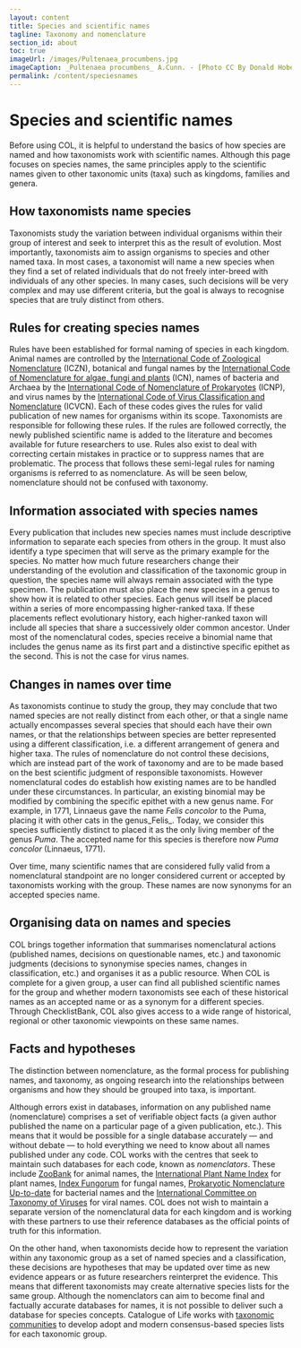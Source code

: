 ```yaml
---
layout: content
title: Species and scientific names
tagline: Taxonomy and nomenclature
section_id: about
toc: true
imageUrl: /images/Pultenaea_procumbens.jpg    
imageCaption: _Pultenaea procumbens_ A.Cunn. - [Photo CC By Donald Hobern](https://www.flickr.com/photos/dhobern/5073041283)
permalink: /content/speciesnames
---
```

# Species and scientific names

Before using COL, it is helpful to understand the basics of how species are named and how taxonomists work with scientific names. Although this page focuses on species names, the same principles apply to the scientific names given to other taxonomic units (taxa) such as kingdoms, families and genera.

## How taxonomists name species

Taxonomists study the variation between individual organisms within their group of interest and seek to interpret this as the result of evolution. Most importantly, taxonomists aim to assign organisms to species and other named taxa. In most cases, a taxonomist will name a new species when they find a set of related individuals that do not freely inter-breed with individuals of any other species. In many cases, such decisions will be very complex and may use different criteria, but the goal is always to recognise species that are truly distinct from others.

## Rules for creating species names
Rules have been established for formal naming of species in each kingdom. Animal names are controlled by the [International Code of Zoological Nomenclature](https://www.iczn.org/the-code/the-international-code-of-zoological-nomenclature/) (ICZN), botanical and fungal names by the [International Code of Nomenclature for algae, fungi and plants](https://www.iapt-taxon.org/icbn/main.htm) (ICN), names of bacteria and Archaea by the [International Code of Nomenclature of Prokaryotes](https://www.microbiologyresearch.org/content/journal/ijsem/10.1099/ijsem.0.000778) (ICNP), and virus names by the [International Code of Virus Classification and Nomenclature](https://talk.ictvonline.org/information/w/ictv-information/383/ictv-code) (ICVCN). Each of these codes gives the rules for valid publication of new names for organisms within its scope. Taxonomists are responsible for following these rules. If the rules are followed correctly, the newly published scientific name is added to the literature and becomes available for future researchers to use. Rules also exist to deal with correcting certain mistakes in practice or to suppress names that are problematic. The process that follows these semi-legal rules for naming organisms is referred to as nomenclature. As will be seen below, nomenclature should not be confused with taxonomy.

## Information associated with species names
Every publication that includes new species names must include descriptive information to separate each species from others in the group. It must also identify a type specimen that will serve as the primary example for the species. No matter how much future researchers change their understanding of the evolution and classification of the taxonomic group in question, the species name will always remain associated with the type specimen. The publication must also place the new species in a genus to show how it is related to other species. Each genus will itself be placed within a series of more encompassing higher-ranked taxa. If these placements reflect evolutionary history, each higher-ranked taxon will include all species that share a successively older common ancestor. Under most of the nomenclatural codes, species receive a binomial name that includes the genus name as its first part and a distinctive specific epithet as the second. This is not the case for virus names.

## Changes in names over time
As taxonomists continue to study the group, they may conclude that two named species are not really distinct from each other, or that a single name actually encompasses several species that should each have their own names, or that the relationships between species are better represented using a different classification, i.e. a different arrangement of genera and higher taxa. The rules of nomenclature do not control these decisions, which are instead part of the work of taxonomy and are to be made based on the best scientific judgment of responsible taxonomists. However nomenclatural codes do establish how existing names are to be handled under these circumstances. In particular, an existing binomial may be modified by combining the specific epithet with a new genus name. For example, in 1771, Linnaeus gave the name _Felis concolor_ to the Puma, placing it with other cats in the genus_Felis_. Today, we consider this species sufficiently distinct to placed it as the only living member of the genus _Puma_. The accepted name for this species is therefore now _Puma concolor_ (Linnaeus, 1771). 

Over time, many scientific names that are considered fully valid from a nomenclatural standpoint are no longer considered current or accepted by taxonomists working with the group. These names are now synonyms for an accepted species name.

## Organising data on names and species
COL brings together information that summarises nomenclatural actions (published names, decisions on questionable names, etc.) and taxonomic judgments (decisions to synonymise species names, changes in classification, etc.) and organises it as a public resource. When COL is complete for a given group, a user can find all published scientific names for the group and whether modern taxonomists see each of these historical names as an accepted name or as a synonym for a different species. Through ChecklistBank, COL also gives access to a wide range of historical, regional or other taxonomic viewpoints on these same names.

## Facts and hypotheses
The distinction between nomenclature, as the formal process for publishing names, and taxonomy, as ongoing research into the relationships between organisms and how they should be grouped into taxa, is important. 

Although errors exist in databases, information on any published name (nomenclature) comprises a set of verifiable object facts (a given author published the name on a particular page of a given publication, etc.). This means that it would be possible for a single database accurately — and without debate — to hold everything we need to know about all names published under any code. COL works with the centres that seek to maintain such databases for each code, known as _nomenclators_. These include [ZooBank](http://zoobank.org/) for animal names, the [International Plant Name Index](https://www.ipni.org/) for plant names, [Index Fungorum](http://www.indexfungorum.org/) for fungal names, [Prokaryotic Nomenclature Up-to-date](https://www.dsmz.de/services/online-tools/prokaryotic-nomenclature-up-to-date) for bacterial names and the [International Committee on Taxonomy of Viruses](https://talk.ictvonline.org/taxonomy/) for viral names. COL does not wish to maintain a separate version of the nomenclatural data for each kingdom and is working with these partners to use their reference databases as the official points of truth for this information. 

On the other hand, when taxonomists decide how to represent the variation within any taxonomic group as a set of named species and a classification, these decisions are hypotheses that may be updated over time as new evidence appears or as future researchers reinterpret the evidence. This means that different taxonomists may create alternative species lists for the same group. Although the nomenclators can aim to become final and factually accurate databases for names, it is not possible to deliver such a database for species concepts. Catalogue of Life works with [taxonomic communities](colcommunity) to develop adopt and modern consensus-based species lists for each taxonomic group. 
